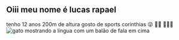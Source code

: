 ## Oiii meu nome é lucas rapael


tenho 12 anos
200m de altura
gosto de sports corinthias 😜
👀👅
🏀🧑‍🦰
![gato mostrando a língua com um balão de fala em cima](https://media.tenor.com/7y_jWANpVz0AAAAj/cat-cats.gif)

